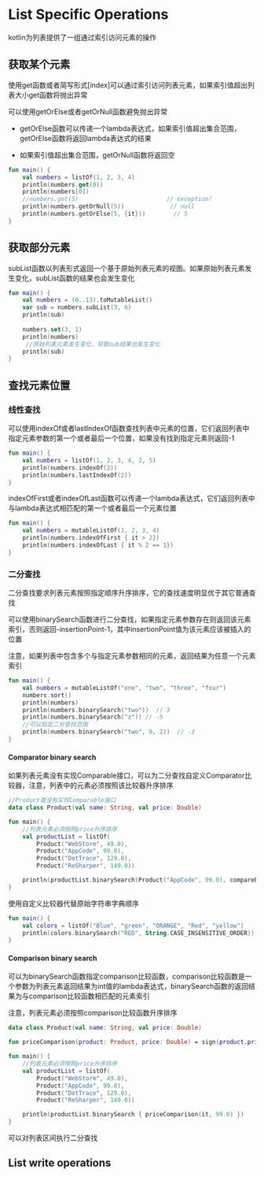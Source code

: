 # List Specific Operations
kotlin为列表提供了一组通过索引访问元素的操作

## 获取某个元素
使用get函数或者简写形式[index]可以通过索引访问列表元素，如果索引值超出列表大小get函数将抛出异常

可以使用getOrElse或者getOrNull函数避免抛出异常

* getOrElse函数可以传递一个lambda表达式，如果索引值超出集合范围，getOrElse函数将返回lambda表达式的结果

* 如果索引值超出集合范围，getOrNull函数将返回空

```kotlin
fun main() {
    val numbers = listOf(1, 2, 3, 4)
    println(numbers.get(0))
    println(numbers[0])
    //numbers.get(5)                         // exception!
    println(numbers.getOrNull(5))             // null
    println(numbers.getOrElse(5, {it}))        // 5
}
```

## 获取部分元素
subList函数以列表形式返回一个基于原始列表元素的视图。如果原始列表元素发生变化，subList函数的结果也会发生变化

```kotlin
fun main() {
    val numbers = (0..13).toMutableList()
    var sub = numbers.subList(3, 6)
    println(sub)
    
    numbers.set(3, 1)
    println(numbers)
     //原始列表元素发生变化，导致sub结果也发生变化
    println(sub)
}
```

## 查找元素位置
### 线性查找
可以使用indexOf或者lastIndexOf函数查找列表中元素的位置，它们返回列表中指定元素参数的第一个或者最后一个位置，如果没有找到指定元素则返回-1

```kotlin
fun main() {
    val numbers = listOf(1, 2, 3, 4, 2, 5)
    println(numbers.indexOf(2))
    println(numbers.lastIndexOf(2))
}
```

indexOfFirst或者indexOfLast函数可以传递一个lambda表达式，它们返回列表中与lambda表达式相匹配的第一个或者最后一个元素位置

```kotlin
fun main() {
    val numbers = mutableListOf(1, 2, 3, 4)
    println(numbers.indexOfFirst { it > 2})
    println(numbers.indexOfLast { it % 2 == 1})
}
```

### 二分查找
二分查找要求列表元素按照指定顺序升序排序，它的查找速度明显优于其它普通查找

可以使用binarySearch函数进行二分查找，如果指定元素参数存在则返回该元素索引，否则返回-insertionPoint-1，其中insertionPoint值为该元素应该被插入的位置

注意，如果列表中包含多个与指定元素参数相同的元素，返回结果为任意一个元素索引

```kotlin
fun main() {
    val numbers = mutableListOf("one", "two", "three", "four")
    numbers.sort()
    println(numbers)
    println(numbers.binarySearch("two"))  // 3
    println(numbers.binarySearch("z")) // -5
    //可以指定二分查找范围
    println(numbers.binarySearch("two", 0, 2))  // -3
}
```

#### Comparator binary search
如果列表元素没有实现Comparable接口，可以为二分查找自定义Comparator比较器，注意，列表中的元素必须按照该比较器升序排序

```kotlin
//Product类没有实现Comparable接口
data class Product(val name: String, val price: Double)

fun main() {
    //列表元素必须按照price升序排序
    val productList = listOf(
        Product("WebStorm", 49.0),
        Product("AppCode", 99.0),
        Product("DotTrace", 129.0),
        Product("ReSharper", 149.0))

    println(productList.binarySearch(Product("AppCode", 99.0), compareBy<Product> { it.price }.thenBy { it.name }))
}
```

使用自定义比较器代替原始字符串字典顺序

```kotlin
fun main() {
    val colors = listOf("Blue", "green", "ORANGE", "Red", "yellow")
    println(colors.binarySearch("RED", String.CASE_INSENSITIVE_ORDER)) // 3
}
```

#### Comparison binary search
可以为binarySearch函数指定comparison比较函数，comparison比较函数是一个参数为列表元素返回结果为int值的lambda表达式，binarySearch函数的返回结果为与comparison比较函数相匹配的元素索引

注意，列表元素必须按照comparison比较函数升序排序

```kotlin
data class Product(val name: String, val price: Double)

fun priceComparison(product: Product, price: Double) = sign(product.price - price).toInt()

fun main() {
    //列表元素必须按照price升序排序
    val productList = listOf(
        Product("WebStorm", 49.0),
        Product("AppCode", 99.0),
        Product("DotTrace", 129.0),
        Product("ReSharper", 149.0))

    println(productList.binarySearch { priceComparison(it, 99.0) })
}
```

可以对列表区间执行二分查找

## List write operations



